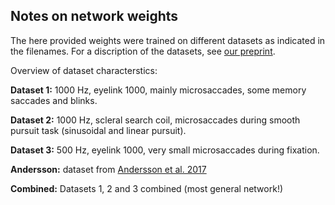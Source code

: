 
## Notes on network weights
The here provided weights were trained on different datasets as indicated in the filenames. For a discription of the datasets, see [our preprint](https://www.biorxiv.org/content/early/2018/06/29/359018).

Overview of dataset characterstics:

**Dataset 1:** 1000 Hz, eyelink 1000, mainly microsaccades, some memory saccades and blinks.

**Dataset 2:** 1000 Hz, scleral search coil, microsaccades during smooth pursuit task (sinusoidal and linear pursuit).

**Dataset 3:** 500 Hz, eyelink 1000, very small microsaccades during fixation.

**Andersson:** dataset from [Andersson et al. 2017](https://link.springer.com/article/10.3758/s13428-016-0738-9)

**Combined:** Datasets 1, 2 and 3 combined (most general network!)

